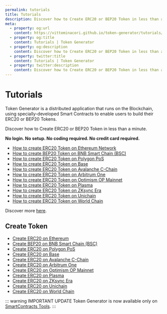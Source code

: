 ```yaml
---
permalink: tutorials
title: Tutorials
description: Discover how to Create ERC20 or BEP20 Token in less than a minute. No login. No setup. No coding required.
meta:
  - property: og:url
    content: https://vittominacori.github.io/token-generator/tutorials/
  - property: og:title
    content: Tutorials | Token Generator
  - property: og:description
    content: Discover how to Create ERC20 or BEP20 Token in less than a minute. No login. No setup. No coding required.
  - property: twitter:title
    content: Tutorials | Token Generator
  - property: twitter:description
    content: Discover how to Create ERC20 or BEP20 Token in less than a minute. No login. No setup. No coding required.
---
```


# Tutorials

Token Generator is a distributed application that runs on the Blockchain, using specially-developed Smart Contracts to enable users to build their ERC20 or BEP20 Tokens.

Discover how to Create ERC20 or BEP20 Token in less than a minute.

**No login. No setup. No coding required. No credit card required.**

- [How to create ERC20 Token on Ethereum Network](https://www.smartcontracts.tools/token-generator/tutorials/how-to-create-erc20-token-on-ethereum/)
- [How to create BEP20 Token on BNB Smart Chain (BSC)](https://www.smartcontracts.tools/token-generator/tutorials/how-to-create-bep20-token-on-bsc/)
- [How to create ERC20 Token on Polygon PoS](https://www.smartcontracts.tools/token-generator/tutorials/how-to-create-erc20-token-on-polygon/)
- [How to create ERC20 Token on Base](https://www.smartcontracts.tools/token-generator/tutorials/how-to-create-erc20-token-on-base/)
- [How to create ERC20 Token on Avalanche C-Chain](https://www.smartcontracts.tools/token-generator/tutorials/how-to-create-erc20-token-on-avalanche/)
- [How to create ERC20 Token on Arbitrum One](https://www.smartcontracts.tools/token-generator/tutorials/how-to-create-erc20-token-on-arbitrum/)
- [How to create ERC20 Token on Optimism OP Mainnet](https://www.smartcontracts.tools/token-generator/tutorials/how-to-create-erc20-token-on-optimism/)
- [How to create ERC20 Token on Plasma](https://www.smartcontracts.tools/token-generator/tutorials/how-to-create-erc20-token-on-plasma/)
- [How to create ERC20 Token on ZKsync Era](https://www.smartcontracts.tools/token-generator/tutorials/how-to-create-erc20-token-on-zksync/)
- [How to create ERC20 Token on Unichain](https://www.smartcontracts.tools/token-generator/tutorials/how-to-create-erc20-token-on-unichain/)
- [How to create ERC20 Token on World Chain](https://www.smartcontracts.tools/token-generator/tutorials/how-to-create-erc20-token-on-worldchain/)

Discover more [here](https://www.smartcontracts.tools/token-generator/tutorials/).

## Create Token

- [Create ERC20 on Ethereum](https://www.smartcontracts.tools/token-generator/create/ethereum/)
- [Create BEP20 on BNB Smart Chain (BSC)](https://www.smartcontracts.tools/token-generator/create/bsc/)
- [Create ERC20 on Polygon PoS](https://www.smartcontracts.tools/token-generator/create/polygon/)
- [Create ERC20 on Base](https://www.smartcontracts.tools/token-generator/create/base/)
- [Create ERC20 on Avalanche C-Chain](https://www.smartcontracts.tools/token-generator/create/avalanche/)
- [Create ERC20 on Arbitrum One](https://www.smartcontracts.tools/token-generator/create/arbitrum/)
- [Create ERC20 on Optimism OP Mainnet](https://www.smartcontracts.tools/token-generator/create/optimism/)
- [Create ERC20 on Plasma](https://www.smartcontracts.tools/token-generator/create/plasma/)
- [Create ERC20 on ZKsync Era](https://www.smartcontracts.tools/token-generator/create/zksync/)
- [Create ERC20 on Unichain](https://www.smartcontracts.tools/token-generator/create/unichain/)
- [Create ERC20 on World Chain](https://www.smartcontracts.tools/token-generator/create/worldchain/)

::: warning IMPORTANT UPDATE
Token Generator is now available only on [SmartContracts Tools](https://www.smartcontracts.tools/token-generator/).
:::
